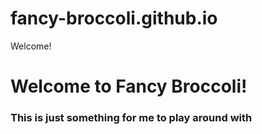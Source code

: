 # fancy-broccoli.github.io
<!DOCTYPE html>
<html>
    <head>
      Welcome!
    </head>
    <body>
        <h1>
            Welcome to Fancy Broccoli!
        </h1>
        <h3>
            This is just something for me to play around with
        </h3>
    </body>
</html>
